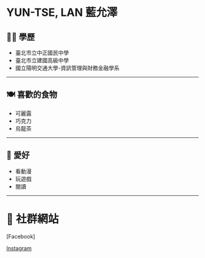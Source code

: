 # YUN-TSE, LAN 藍允澤

## 👩‍🎓 學歷
- 臺北市立中正國民中學
- 臺北市立建國高級中學
- 國立陽明交通大學-資訊管理與財務金融學系

---

## 🍽 喜歡的食物
- 可麗露
- 巧克力
- 烏龍茶

---

## 🎨 愛好
- 看動漫
- 玩遊戲
- 閱讀

---

# 🔗 社群網站
[Facebook]

[Instagram](https://www.instagram.com/bluelan_yun/)


<style>
    footer, a[href*="github.io"] {
        display: none !important;
    }
</style>
